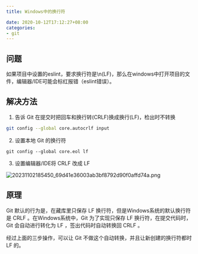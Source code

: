```yaml
---
title: Windows中的换行符

date: 2020-10-12T17:12:27+08:00
categories:
- git
---
```


## 问题
如果项目中设置的eslint，要求换行符是\n(LF)，那么在windows中打开项目的文件，编辑器/IDE可能会标红报错（eslint错误）。

## 解决方法

1. 告诉 Git 在提交时把回车和换行转(CRLF)换成换行(LF)，检出时不转换
```bash
git config --global core.autocrlf input
```

2. 设置本地 Git 的换行符
```
git config --global core.eol lf
```

3. 设置编辑器/IDE将 CRLF 改成 LF 

![20231102185450_69d41e36003ab3bf8792d90f0affd74a.png](https://hugo-1256216240.cos.ap-chengdu.myqcloud.com/20231102185450_69d41e36003ab3bf8792d90f0affd74a.png)

## 原理

Git 默认的行为是，在藏库里只保存 LF 换行符，但是Windows系统的默认换行符是 CRLF 。在Windows系统中，Git 为了实现只保存 LF 换行符，在提交代码时，Git 会自动进行转化为 LF ，签出代码时自动转换回 CRLF 。

经过上面的三步操作，可以让 Git 不做这个自动转换，并且让新创建的换行符都时 LF 的。